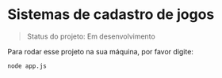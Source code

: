 # Sistemas de cadastro de jogos

> Status do projeto: Em desenvolvimento 

Para rodar esse projeto na sua máquina, por favor digite:

```
node app.js
```
